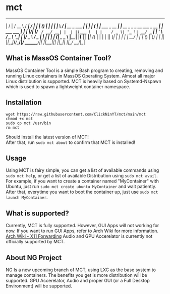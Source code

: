 # mct
 __  __                ____   _____    _____            _        _                   _______          _ 
|  \/  |              / __ \ / ____|  / ____|          | |      (_)                 |__   __|        | |
| \  / | __ _ ___ ___| |  | | (___   | |     ___  _ __ | |_ __ _ _ _ __   ___ _ __     | | ___   ___ | |
| |\/| |/ _` / __/ __| |  | |\___ \  | |    / _ \| '_ \| __/ _` | | '_ \ / _ \ '__|    | |/ _ \ / _ \| |
| |  | | (_| \__ \__ \ |__| |____) | | |___| (_) | | | | || (_| | | | | |  __/ |       | | (_) | (_) | |
|_|  |_|\__,_|___/___/\____/|_____/   \_____\___/|_| |_|\__\__,_|_|_| |_|\___|_|       |_|\___/ \___/|_|

## What is MassOS Container Tool?
MassOS Container Tool is a simple Bash program to creating, removing and running Linux containers in MassOS Operating System. Almost all major Linux distribution is supported. MCT is heavily based on Systemd-Nspawn which is used to spawn a lightweight container namespace.

## Installation
```
wget https://raw.githubusercontent.com/ClickNinYT/mct/main/mct
chmod +x mct
sudo cp mct /usr/bin
rm mct
```
Should install the latest version of MCT!\
After that, run `sudo mct about` to confirm that MCT is installed!

## Usage
Using MCT is fairy simple, you can get a list of available commands using `sudo mct help`, or get a list of available Distribution using `sudo mct avail`. For example, if you want to create a container named "MyContainer" with Ubuntu, just run `sudo mct create ubuntu MyContainer` and wait patiently. After that, everytime you want to boot the container up, just use `sudo mct launch MyContainer`.

## What is supported?
Currently, MCT is fully supported. However, GUI Apps will not working for now. If you want to run GUI Apps, refer to Arch Wiki for more information. [Arch Wiki - X11 Forwarding](https://wiki.archlinux.org/title/systemd-nspawn#Use_an_X_environment)
Audio and GPU Accerelator is currently not officially supported by MCT.

## About NG Project
NG Is a new upcoming branch of MCT, using LXC as the base system to manage containers. The benefits you get is more distribution will be supported. GPU Accerelator, Audio and proper GUI (or a Full Desktop Environment) will be supported.

